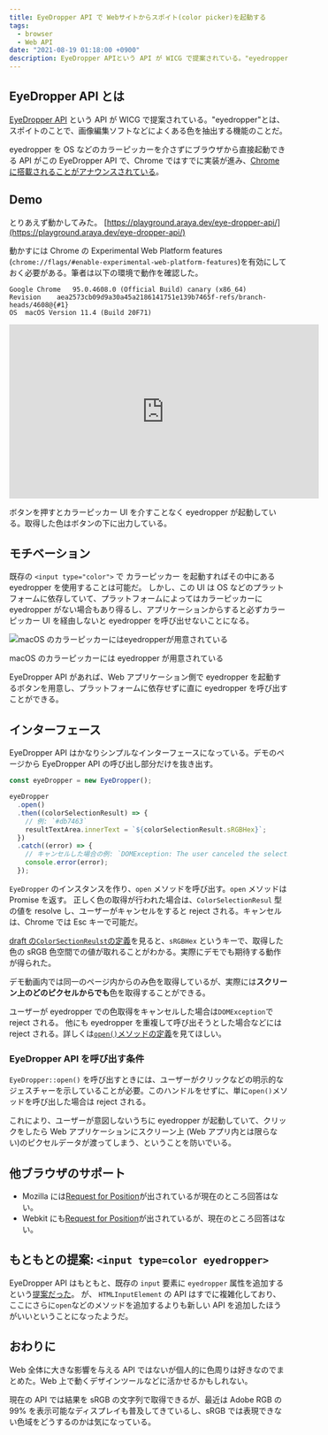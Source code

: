 ```yaml
---
title: EyeDropper API で Webサイトからスポイト(color picker)を起動する
tags:
  - browser
  - Web API
date: "2021-08-19 01:18:00 +0900"
description: EyeDropper APIという API が WICG で提案されている。"eyedropper"とは、スポイトのことで、画像編集ソフトなどによくある色を抽出する機能のことだ。eyedropper を OS などのカラーピッカーを介さずにブラウザから直接起動できる API がこの EyeDropper API で、Chrome ではすでに実装が進み、Chrome に搭載されることがアナウンスされている。
---
```


## EyeDropper API とは

[EyeDropper API](https://wicg.github.io/eyedropper-api/) という API が WICG で提案されている。"eyedropper"とは、スポイトのことで、画像編集ソフトなどによくある色を抽出する機能のことだ。

eyedropper を OS などのカラーピッカーを介さずにブラウザから直接起動できる API がこの EyeDropper API で、Chrome ではすでに実装が進み、[Chrome に搭載されることがアナウンスされている](https://groups.google.com/a/chromium.org/g/blink-dev/c/rdniQ0D5UfY/m/Aywn9XyyAAAJ)。

## Demo

とりあえず動かしてみた。 [https://playground.araya.dev/eye-dropper-api/](https://playground.araya.dev/eye-dropper-api/)

動かすには Chrome の Experimental Web Platform features (`chrome://flags/#enable-experimental-web-platform-features`)を有効にしておく必要がある。筆者は以下の環境で動作を確認した。

```
Google Chrome	95.0.4608.0 (Official Build) canary (x86_64)
Revision	aea2573cb09d9a30a45a2186141751e139b7465f-refs/branch-heads/4608@{#1}
OS	macOS Version 11.4 (Build 20F71)
```

<iframe width="560" height="315" src="https://www.youtube-nocookie.com/embed/bXvhmeY1atA" title="YouTube video player" frameborder="0" allow="accelerometer; autoplay; clipboard-write; encrypted-media; gyroscope; picture-in-picture" allowfullscreen></iframe>

ボタンを押すとカラーピッカー UI を介すことなく eyedropper が起動している。取得した色はボタンの下に出力している。

## モチベーション

既存の `<input type="color">` で カラーピッカー を起動すればその中にある eyedropper を使用することは可能だ。
しかし、この UI は OS などのプラットフォームに依存していて、プラットフォームによってはカラーピッカーに eyedropper がない場合もあり得るし、アプリケーションからすると必ずカラーピッカー UI を経由しないと eyedropper を呼び出せないことになる。

![macOS のカラーピッカーにはeyedropperが用意されている](/assets/images/eyedropper/color-picker-ui.jpg)

macOS のカラーピッカーには eyedropper が用意されている

EyeDropper API があれば、Web アプリケーション側で eyedropper を起動するボタンを用意し、プラットフォームに依存せずに直に eyedropper を呼び出すことができる。

## インターフェース

EyeDropper API はかなりシンプルなインターフェースになっている。デモのページから EyeDropper API の呼び出し部分だけを抜き出す。

```js
const eyeDropper = new EyeDropper();

eyeDropper
  .open()
  .then((colorSelectionResult) => {
    // 例: `#db7463`
    resultTextArea.innerText = `${colorSelectionResult.sRGBHex}`;
  })
  .catch((error) => {
    // キャンセルした場合の例: `DOMException: The user canceled the selection.`
    console.error(error);
  });
```

`EyeDropper` のインスタンスを作り、`open` メソッドを呼び出す。`open` メソッドは Promise を返す。
正しく色の取得が行われた場合は、`ColorSelectionResul` 型の値を resolve し、ユーザーがキャンセルをすると reject される。キャンセルは、Chrome では Esc キーで可能だ。

[draft の`ColorSectionReulst`の定義](https://wicg.github.io/eyedropper-api/#colorselectionresult-dictionary)を見ると、`sRGBHex` というキーで、取得した色の sRGB 色空間での値が取れることがわかる。実際にデモでも期待する動作が得られた。

デモ動画内では同一のページ内からのみ色を取得しているが、実際には**スクリーン上のどのピクセルからでも**色を取得することができる。

ユーザーが eyedropper での色取得をキャンセルした場合は`DOMException`で reject される。
他にも eyedropper を重複して呼び出そうとした場合などには reject される。詳しくは[`open()`メソッドの定義](https://wicg.github.io/eyedropper-api/#eyedropper-interface)を見てほしい。

### EyeDropper API を呼び出す条件

`EyeDropper::open()` を呼び出すときには、ユーザーがクリックなどの明示的なジェスチャーを示していることが必要。このハンドルをせずに、単に`open()`メソッドを呼び出した場合は reject される。

これにより、ユーザーが意図しないうちに eyedropper が起動していて、クリックをしたら Web アプリケーションにスクリーン上 (Web アプリ内とは限らない)のピクセルデータが渡ってしまう、ということを防いでいる。

## 他ブラウザのサポート

- Mozilla には[Request for Position](https://github.com/mozilla/standards-positions/issues/557)が出されているが現在のところ回答はない。
- Webkit にも[Request for Position](https://lists.webkit.org/pipermail/webkit-dev/2021-July/031929.html)が出されているが、現在のところ回答はない。

## もともとの提案: `<input type=color eyedropper>`

EyeDropper API はもともと、既存の `input` 要素に `eyedropper` 属性を追加するという[提案だった](https://github.com/whatwg/html/issues/5584)。
が、 `HTMLInputElement` の API はすでに複雑化しており、ここにさらに`open`などのメソッドを追加するよりも新しい API を追加したほうがいいということになったようだ。

## おわりに

Web 全体に大きな影響を与える API ではないが個人的に色周りは好きなのでまとめた。Web 上で動くデザインツールなどに活かせるかもしれない。

現在の API では結果を sRGB の文字列で取得できるが、最近は Adobe RGB の 99% を表示可能なディスプレイも普及してきているし、sRGB では表現できない色域をどうするのかは気になっている。
